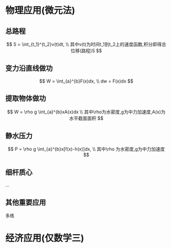 # 物理应用(微元法)

## 总路程

$$
S = \int_{t_1}^{t_2}v(t)dt, \\
其中v(t)为时间t_1到t_2上的速度函数,积分即得总位移(路程)S
$$

## 变力沿直线做功

$$
W = \int_{a}^{b}F(x)dx, \\
dw = F(x)dx
$$



## 提取物体做功

$$
W = \rho g \int_{a}^{b}xA(x)dx \\
其中\rho为水密度,g为中力加速度,A(x)为水平截面面积
$$



## 静水压力
$$
P = \rho g \int_{a}^{b}x[f(x)-h(x)]dx, \\
其中\rho 为水密度,g为中力加速度
$$

## 细杆质心
...

## 其他重要应用

多练

# 经济应用(仅数学三)